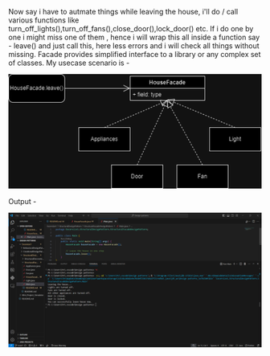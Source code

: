 Now say i have to autmate things while leaving the house, i'll do / call various functions like turn_off_lights(),turn_off_fans(),close_door(),lock_door() etc. If i do one by one i might miss one of them , hence i will wrap this all inside a function say - leave() and just call this, here less errors and i will check all things without missing.
Facade provides simplified interface to a library or any complex set of classes.
My usecase scenario is -

![UML-diagram](UML.drawio.png)

Output -

![Output](output.png)